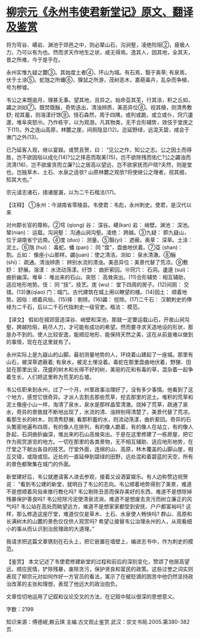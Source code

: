 # [柳宗元《永州韦使君新堂记》原文、翻译及鉴赏](https://www.vrrw.net/wx/14125.html)

将为穹谷、嵁岩、渊池于郊邑之中，则必辇山石，沟涧壑，凌绝险阻②，疲极人力，乃可以有为也。然而求天作地生之状，咸无得焉。逸其人，因其地，全其天，昔之所难，今于是乎在。

永州实惟九疑之麓③。其始度土者④，环山为城。有石焉，翳于奥草; 有泉焉，伏于土涂⑤。蛇虺之所蟠⑥，狸鼠之所游，茂树恶木，嘉葩毒卉，乱杂而争植，号为秽墟。

韦公之来既逾月，理甚无事。望其地，且异之。始命芟其芜，行其涂，积之丘如，蠲之浏如⑦。既焚既酾，奇势迭出，清浊辨质，美恶异位⑧。视其植，则清秀敷舒; 视其蓄，则溶漾纡馀⑨。怪石森然，周于四隅，或列或跪，或立或仆，窍穴逶邃，堆阜突怒⑩。乃作栋宇，以为观游。凡其物类，无不合形辅势，效伎于堂庑之下(11)。外之连山高原，林麓之崖，间厕隐显(12)。迩延野绿，远混天碧，咸会于谯门之外(13)。

已乃延客入观，继以宴娱。或赞且贺，曰： “见公之作，知公之志。公之因土而得胜，岂不欲因俗以成化(14)?公之择恶而取美(15)，岂不欲除残而佑仁?公之蠲浊而流清(16)，岂不欲废贪而立廉?公之居高以望远，岂不欲家抚而户晓?夫然，则是堂也，岂独草木、土石、水泉之适欤? 山原林麓之观欤?将使继公之理者，视其细，知其大也。”

宗元请志诸石，措诸屋漏，以为二千石楷法(17)。



【注释】 ①永州：今湖南省零陵县。韦使君：韦彪，永州刺史。使君，是汉代以来

对州郡长官的尊称。②穹 (qiong) 谷： 深谷。嵁(kan) 岩： 峭壁。渊池： 深池。辇(nian)： 运载。沟涧壑： 沟通山涧沟壑。凌绝： 跨越。③九疑： 即九嶷山，位于湖南省宁远南。④度 (duo)： 测量。⑤翳(yi)： 遮蔽。奥草： 深草。土涂： 泥土。⑥虺 (hui)： 毒蛇。蟠 (pan)： 同 “盘”，盘曲地伏着。⑦芟 (shan)： 割。丘如： 像座小山那样。蠲(juan)：使之清洁。浏如： 泉水清澈。⑧酾 (shi)： 疏通。清浊辨质： 辨别水流的清浊。美恶异位：美景代替了荒凉。⑨敷舒： 舒展。溶漾： 水流动荡漾。纡馀： 曲折萦回。⑩窍穴： 石洞。逶邃 (sui)： 曲折幽深。堆阜： 堆出来的石山。突怒： 高耸突出。(11)合形辅势：相互辅助，适应地形地势。伎： 同 “技”，技艺。庑 (wu)： 堂下四周的房子。(12)间厕： 交错。(13)谯(qiao) 门：城门。古代建筑在城上用以瞭望的楼。(14)因土： 顺着地势。因俗：顺着风俗。(15)择：剔除。(16)蠲： 挖除。(17)二千石： 汉朝刺史的俸禄为二千石，后以二千石代指刺史一级官吏。楷法： 模范。

【译文】 假如在城郊营造深谷、峭壁和深池，那就一定要运载山石，开凿山涧沟壑，跨越险阻，耗尽人力，才可能有成功的希望。然而要寻求天造地设的形状，那是办不到的。使人比较安逸，能顺应地形、能保持天然之美，这在从前是难以做到的事情，现在在这里就有了。

永州实际上是九嶷山的山脚。最初测量地势的人，环绕着山建起了一座城。那里有山石，被深草遮蔽着; 有泉水，被泥土埋没着。毒蛇在那里盘曲地伏着，野狸、田鼠在那里出没，茂盛的树木和长得不好的树，美丽的花和有毒的草，混杂着一起争着生长，人们把这里称为荒芜的丘墟。

韦公任职来到永州，过了一个月，州里政事治理好了，没有多少事情。他看到了这个地方，感觉它很奇异。才派人去割去那些荒草，挖去那里的泥土。堆积的荒草和泥土像座小山一样，淘清了泉水，泉水是那样晶莹清澈。烧掉了荒草，疏通了泉水，奇异的景致就不断地出现了，水流的清、浊辨别得清楚了，美景代替了荒凉。看那生长的树木，则清秀舒展; 看那积蓄的水，则流动荡漾，曲折萦回。奇异的石头繁密地遍布四周，有的像人在排列，有的像人跪着，有的像人在站立，有的像人卧起，石洞曲折幽深，堆出来的石山高耸突出。于是在这里修建了一栋房屋，把它作为观赏游览的地方。一切在那里的各类景物，无不相互辅助、适应地形地势，在厅堂之下献出各自的技艺。厅堂外面，连绵的山、高原，林木覆盖的山脚山崖，相互交错，或隐或现。近处的一直延伸到碧绿的田野，远处混和着碧蓝的天空，所有的景色都聚集在城门的外面。

新堂建好后，韦公就邀请客人进去参观，接着又设酒宴娱乐。有人边称赞边祝贺说： “看到韦公建的新堂，就明白了韦公的志向。韦公顺着地势得到了美景，难道不是想顺着风俗来推行教化吗? 韦公剔除丑恶而保存美好的东西，难道不是想除掉残暴保护善良吗? 韦公挖除污泥使清泉流淌，难道不是想废去贪污而树立廉正的风气吗? 韦公站在高处而眺望远方，难道不是想家家都受到安抚、户户都富裕吗? 这样，那么修造这座厅堂，难道仅仅是草木、土石、水泉使人畅快吗? 群山、高原和长满树木的山麓的景色仅仅供人观赏吗? 希望让接替韦公治理永州的人，从观看细小的事从而认识到治民理政的大道理。”

我请求把这篇文章镌刻在石头上，把它嵌置在墙壁上，编进志书中，作为刺史的模范。

【鉴赏】 本文记述了韦使君修建新堂的过程和前后的深刻变化，赞颂了他居高望远，顺应民情，铲除残暴，废除贪污，保护贤良和富民的政策。这些过誉之词实则表现了柳宗元对如何作好一方官员的看法，寓示了在被贬谪的困苦中他仍然坚持政治改革的主张和理想，表现了他远大的政治抱负。

文章恰切地运用了记叙和议论交叉的方法，在记叙中赋以很深的思想意义。

字数：2199

知识来源：傅德岷,赖云琪 主编.古文观止鉴赏.武汉：崇文书局.2005.第380-382页.

